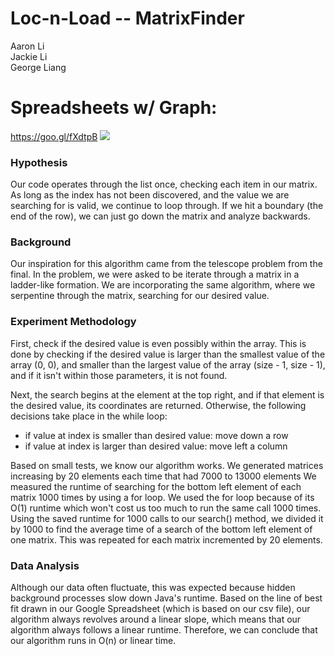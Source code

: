 # Loc-n-Load -- MatrixFinder
Aaron Li
<br>
Jackie Li
<br>
George Liang
# Spreadsheets w/ Graph:
https://goo.gl/fXdtpB
![](images/MatrixFinderGraph.png)

### Hypothesis
Our code operates through the list once, checking each item in our matrix. As long as the index has not been discovered, 
and the value we are searching for is valid, we continue to loop through. If we hit a boundary (the end of the row), we can
just go down the matrix and analyze backwards.

### Background
Our inspiration for this algorithm came from the telescope problem from the final. In the problem, we were asked to be iterate
through a matrix in a ladder-like formation. We are incorporating the same algorithm, where we serpentine through the matrix, 
searching for our desired value. 

### Experiment Methodology
First, check if the desired value is even possibly within the array. This is
done by checking if the desired value is larger than the smallest value of the
array (0, 0), and smaller than the largest value of the array (size - 1, size - 1),
and if it isn't within those parameters, it is not found.

Next, the search begins at the element at the top right, and if that element
is the desired value, its coordinates are returned. Otherwise, the following
decisions take place in the while loop:
* if value at index is smaller than desired value: move down a row
* if value at index is larger than desired value: move left a column

Based on small tests, we know our algorithm works. We generated matrices increasing by 20 elements each time 
that had 7000 to 13000 elements  We measured the runtime of searching for the bottom left element of each matrix
1000 times by using a for loop. We used the for loop because of its O(1) runtime which won't cost us too much to run
the same call 1000 times. Using the saved runtime for 1000 calls to our search() method, we divided it by 1000 to find
the average time of a search of the bottom left element of one matrix. This was repeated for each matrix incremented by
20 elements. 


### Data Analysis
Although our data often fluctuate, this was expected because hidden background processes slow down Java's runtime. Based on the line of best fit drawn in 
our Google Spreadsheet (which is based on our csv file), our algorithm always revolves around a linear slope, which means that our algorithm always 
follows a linear runtime. Therefore, we can conclude that our algorithm runs in O(n) or linear time. 
